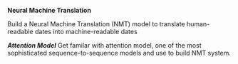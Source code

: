 **Neural Machine Translation**

Build a Neural Machine Translation (NMT) model to translate human-readable dates into machine-readable dates

***Attention Model***
Get familar with attention model, one of the most sophisticated sequence-to-sequence models and use to build NMT system.
